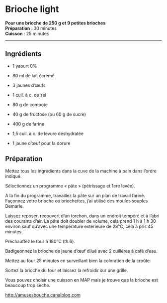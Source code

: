 # Brioche light

**Pour une brioche de 250 g et 9 petites brioches**  
**Préparation** : 30 minutes  
**Cuisson** : 25 minutes

---

## Ingrédients
* 1 yaourt 0%
* 80 ml de lait écrémé
* 3 jaunes d’œufs
* 1 cuil. à c. de sel
* 80 g de compote
* 40 g de fructose (ou 60 g de sucre)
* 400 g de farine
* 1,5 cuil. à c. de levure déshydratée

* 1 jaune d’œuf pour la dorure

## Préparation
Mettez tous les ingrédients dans la cuve de la machine à pain dans l’ordre indiqué.

Sélectionnez un programme « pâte » (pétrissage et 1ere levée).

A la fin du programme, travaillez la pâte sur un plan de travail fariné. Façonnez votre brioche ou briochettes, j’ai utilisé des moules souples Demarle.

Laissez reposer, recouvert d’un torchon, dans un endroit tempéré et à l’abri des courants d’air. La pâte doit doubler de volume, cela prend 1 h à 1 h 30 environ sauf qu’avec une température extérieure de 28°C, cela à pris 45 minutes.

Préchauffez le four à 180°C (th.6).

Badigeonnez la brioche de jaune d’œuf dilué avec 2 cuillères à café d’eau.

Mettez au four 25 minutes en surveillant bien la coloration de la croûte.

Sortez la brioche du four et laissez la refroidir sur une grille.

Vous pouvez choisir une cuisson en MAP mais je trouve que la brioche est beaucoup trop sèche.

http://amusesbouche.canalblog.com
